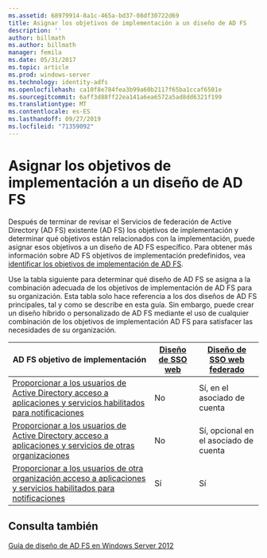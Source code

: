```yaml
---
ms.assetid: 68979914-8a1c-465a-bd37-08df30722d69
title: Asignar los objetivos de implementación a un diseño de AD FS
description: ''
author: billmath
ms.author: billmath
manager: femila
ms.date: 05/31/2017
ms.topic: article
ms.prod: windows-server
ms.technology: identity-adfs
ms.openlocfilehash: ca10f8e784fea3b99a60b2117f65ba1ccaf6501e
ms.sourcegitcommit: 6aff3d88ff22ea141a6ea6572a5ad8dd6321f199
ms.translationtype: MT
ms.contentlocale: es-ES
ms.lasthandoff: 09/27/2019
ms.locfileid: "71359092"
---
```

# <a name="mapping-your-deployment-goals-to-an-ad-fs-design"></a>Asignar los objetivos de implementación a un diseño de AD FS


Después de terminar de revisar el Servicios de federación de Active Directory (AD FS) existente \(AD FS\) los objetivos de implementación y determinar qué objetivos están relacionados con la implementación, puede asignar esos objetivos a un diseño de AD FS específico. Para obtener más información sobre AD FS objetivos de implementación predefinidos, vea [identificar los objetivos de implementación de AD FS](Identifying-Your-AD-FS-Deployment-Goals.md).  
  
Use la tabla siguiente para determinar qué diseño de AD FS se asigna a la combinación adecuada de los objetivos de implementación de AD FS para su organización. Esta tabla solo hace referencia a los dos diseños de AD FS principales, tal y como se describe en esta guía. Sin embargo, puede crear un diseño híbrido o personalizado de AD FS mediante el uso de cualquier combinación de los objetivos de implementación AD FS para satisfacer las necesidades de su organización.  
  
|AD FS objetivo de implementación|[Diseño de SSO web](Web-SSO-Design.md)|[Diseño de SSO web federado](Federated-Web-SSO-Design.md)|  
|---------------------------------------------------------------------------|----------------------------------------------------------------------------------|--------------------------------------------------------------------------------------------|  
|[Proporcionar a los usuarios de Active Directory acceso a aplicaciones y servicios habilitados para notificaciones](Provide-Your-Active-Directory-Users-Access-to-Your-Claims-Aware-Applications-and-Services.md)|No|Sí, en el asociado de cuenta|  
|[Proporcionar a los usuarios de Active Directory acceso a aplicaciones y servicios de otras organizaciones](Provide-Your-Active-Directory-Users-Access-to-the-Applications-and-Services-of-Other-Organizations.md)|No|Sí, opcional en el asociado de cuenta|  
|[Proporcionar a los usuarios de otra organización acceso a aplicaciones y servicios habilitados para notificaciones](Provide-Users-in-Another-Organization-Access-to-Your-Claims-Aware-Applications-and-Services.md)|Sí|Sí|  

## <a name="see-also"></a>Consulta también
[Guía de diseño de AD FS en Windows Server 2012](AD-FS-Design-Guide-in-Windows-Server-2012.md)
  

